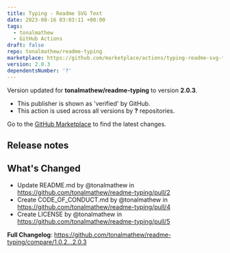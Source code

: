 ```yaml
---
title: Typing - Readme SVG Text
date: 2023-08-16 03:03:11 +00:00
tags:
  - tonalmathew
  - GitHub Actions
draft: false
repo: tonalmathew/readme-typing
marketplace: https://github.com/marketplace/actions/typing-readme-svg-text
version: 2.0.3
dependentsNumber: '?'
---
```



Version updated for **tonalmathew/readme-typing** to version **2.0.3**.
- This publisher is shown as 'verified' by GitHub.
- This action is used across all versions by **?** repositories.

Go to the [GitHub Marketplace](https://github.com/marketplace/actions/typing-readme-svg-text) to find the latest changes.

## Release notes

## What's Changed
* Update README.md by @tonalmathew in https://github.com/tonalmathew/readme-typing/pull/2
* Create CODE_OF_CONDUCT.md by @tonalmathew in https://github.com/tonalmathew/readme-typing/pull/4
* Create LICENSE by @tonalmathew in https://github.com/tonalmathew/readme-typing/pull/5


**Full Changelog**: https://github.com/tonalmathew/readme-typing/compare/1.0.2...2.0.3
